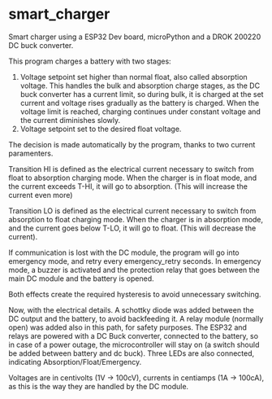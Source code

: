 # smart_charger
Smart charger using a ESP32 Dev board, microPython and a DROK 200220 DC buck converter.

This program charges a battery with two stages:

1. Voltage setpoint set higher than normal float, also called absorption voltage. This handles the bulk and absorption charge stages, as the DC buck converter has a current limit, so during bulk, it is charged at the set current and voltage rises gradually as the battery is charged. When the voltage limit is reached, charging continues under constant voltage and the current diminishes slowly.
2. Voltage setpoint set to the desired float voltage.

The decision is made automatically by the program, thanks to two current paramenters. 

Transition HI is defined as the electrical current necessary to switch from float to absorption charging mode. When the charger is in float mode, and the current exceeds T-HI, it will go to absorption. (This will increase the current even more)

Transition LO is defined as the electrical current necessary to switch from absorption to float charging mode. When the charger is in absorption mode, and the current goes below T-LO, it will go to float. (This will decrease the current).

If communication is lost with the DC module, the program will go into emergency mode, and retry every emergency_retry seconds. In emergency mode, a buzzer is activated and the protection relay that goes between the main DC module and the battery is opened.

Both effects create the required hysteresis to avoid unnecessary switching.

Now, with the electrical details. A schottky diode was added between the DC output and the battery, to avoid backfeeding it. A relay module (normally open) was added also in this path, for safety purposes. The ESP32 and relays are powered with a DC Buck converter, connected to the battery, so in case of a power outage, the microcontroller will stay on (a switch should be added between battery and dc buck). Three LEDs are also connected, indicating Absorption/Float/Emergency.

Voltages are in centivolts (1V -> 100cV), currents in centiamps (1A -> 100cA), as this is the way they are handled by the DC module.
